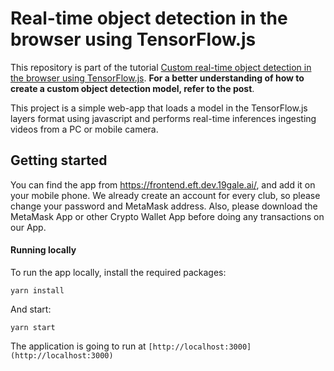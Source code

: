 # Real-time object detection in the browser using TensorFlow.js

This repository is part of the tutorial [Custom real-time object detection in the browser using TensorFlow.js](https://blog.tensorflow.org/2021/01/custom-object-detection-in-browser.html). **For a better understanding of how to create a custom object detection model, refer to the post**.


This project is a simple web-app that loads a model in the TensorFlow.js layers format using javascript and performs real-time inferences ingesting videos from a PC or mobile camera.

## Getting started

You can find the app from https://frontend.eft.dev.19gale.ai/, and add it on your mobile phone.
We already create an account for every club, so please change your password and MetaMask address. 
Also, please download the MetaMask App or other Crypto Wallet App before doing any transactions on our App.

#### Running locally
To run the app locally, install the required packages:

```
yarn install
```

And start:

```
yarn start
```

The application is going to run at `[http://localhost:3000](http://localhost:3000)` 


